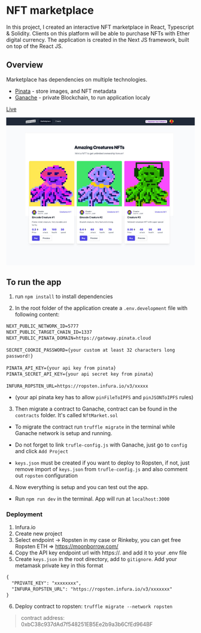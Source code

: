 # NFT marketplace

In this project,  I created an interactive NFT marketplace in React, Typescript & Solidity. Clients on this platform will be able to purchase NFTs with Ether digital currency.
The application is created in the Next JS framework, built on top of the React JS.
## Overview

Marketplace has dependencies on multiple technologies.

* [Pinata](https://app.pinata.cloud/) - store images, and NFT metadata
* [Ganache](https://trufflesuite.com/ganache/) - private Blockchain, to run application localy

[Live](https://nftmarket-jade.vercel.app/)

![screenshot](./screenshot.jpg)

## To run the app
1. run `npm install` to install dependencies

2. In the root folder of the application create a `.env.development` file with following content:

```
NEXT_PUBLIC_NETWORK_ID=5777
NEXT_PUBLIC_TARGET_CHAIN_ID=1337
NEXT_PUBLIC_PINATA_DOMAIN=https://gateway.pinata.cloud

SECRET_COOKIE_PASSWORD={your custom at least 32 characters long password!}

PINATA_API_KEY={your api key from pinata}
PINATA_SECRET_API_KEY={your api secret key from pinata}

INFURA_ROPSTEN_URL=https://ropsten.infura.io/v3/xxxxx
```
* (your api pinata key has to allow `pinFileToIPFS` and `pinJSONToIPFS` rules)

3. Then migrate a contract to Ganache, contract can be found in the `contracts` folder. It's called `NftMarket.sol`

* To migrate the contract run `truffle migrate` in the terminal while Ganache network is setup and running.

* Do not forget to link `trufle-config.js` with Ganache, just go to `config` and click `Add Project`

* `keys.json` must be created if you want to deploy to Ropsten, if not, just remove import of `keys.json` from `trufle-config.js` and also comment out `ropsten` configuration

4. Now everything is setup and you can test out the app.

* Run `npm run dev` in the terminal. App will run at `localhost:3000`

### Deployment
1. Infura.io
2. Create new project
3. Select endpoint -> Ropsten in my case or Rinkeby, you can get free Ropsten ETH => https://moonborrow.com/
4. Copy the API key endpoint url with https://. and add it to your .env file
5. Create `keys.json` in the root directory, add to `gitignore`. Add your metamask private key in this format
```
{
  "PRIVATE_KEY": "xxxxxxxx",
  "INFURA_ROPSTEN_URL": "https://ropsten.infura.io/v3/xxxxxxx"
}
```
6. Deploy contract to ropsten: `truffle migrate --network ropsten`

> contract address: 0xbC38c937dAd7f548251EB5Ee2b9a3b6CfEd964BF